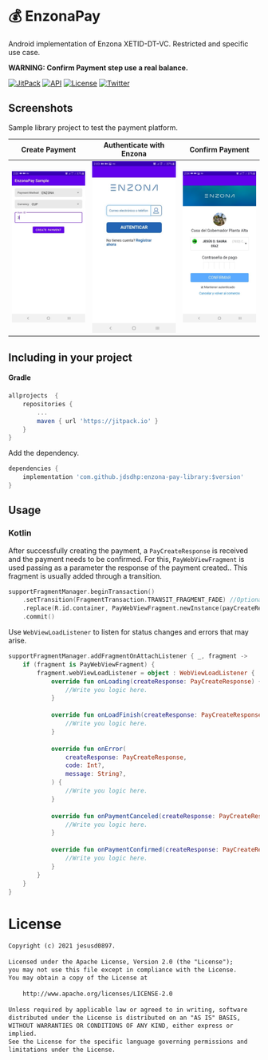 💰 EnzonaPay
=======
Android implementation of Enzona XETID-DT-VC. Restricted and specific use case.

**WARNING: Confirm Payment step use a real balance.**

[![JitPack](https://jitpack.io/v/jdsdhp/enzona-pay-library.svg)](https://jitpack.io/#jdsdhp/enzona-pay-library) 
[![API](https://img.shields.io/badge/API-19%2B-red.svg?style=flat)](https://android-arsenal.com/api?level=17) 
[![License](https://img.shields.io/badge/License-Apache%202.0-blue.svg)](https://opensource.org/licenses/Apache-2.0)
[![Twitter](https://img.shields.io/badge/Twitter-@jdsdhp-9C27B0.svg)](https://twitter.com/jdsdhp)

## Screenshots
Sample library project to test the payment platform.

Create Payment | Authenticate with Enzona | Confirm Payment
:-:|:-:|:-:
![](art/art-01.jpg) | ![](art/art-02.jpg) | ![](art/art-03.jpg)

## Including in your project

#### Gradle

```gradle
allprojects  {
    repositories {
        ...
        maven { url 'https://jitpack.io' }
    }
}
```
Add the dependency.
```gradle
dependencies {
    implementation 'com.github.jdsdhp:enzona-pay-library:$version'
}
```
## Usage

### Kotlin
After successfully creating the payment, a `PayCreateResponse` is received and the payment needs to be confirmed. For this, `PayWebViewFragment` is used passing as a parameter the response of the payment created.. This fragment  is usually added through a transition.

```kotlin
supportFragmentManager.beginTransaction()
    .setTransition(FragmentTransaction.TRANSIT_FRAGMENT_FADE) //Optional
    .replace(R.id.container, PayWebViewFragment.newInstance(payCreateResponse))
    .commit()
```

Use `WebViewLoadListener` to listen for status changes and errors that may arise.
```kotlin
supportFragmentManager.addFragmentOnAttachListener { _, fragment ->
    if (fragment is PayWebViewFragment) {
        fragment.webViewLoadListener = object : WebViewLoadListener {
            override fun onLoading(createResponse: PayCreateResponse) {
                //Write you logic here.
            }

            override fun onLoadFinish(createResponse: PayCreateResponse) {
                //Write you logic here.
            }

            override fun onError(
                createResponse: PayCreateResponse,
                code: Int?,
                message: String?,
            ) {
                //Write you logic here.
            }

            override fun onPaymentCanceled(createResponse: PayCreateResponse) {
                //Write you logic here.
            }

            override fun onPaymentConfirmed(createResponse: PayCreateResponse) {
                //Write you logic here.
            }
        }
    }
}
```

License
=======

    Copyright (c) 2021 jesusd0897.
    
    Licensed under the Apache License, Version 2.0 (the "License");
    you may not use this file except in compliance with the License.
    You may obtain a copy of the License at
    
        http://www.apache.org/licenses/LICENSE-2.0
    
    Unless required by applicable law or agreed to in writing, software
    distributed under the License is distributed on an "AS IS" BASIS,
    WITHOUT WARRANTIES OR CONDITIONS OF ANY KIND, either express or implied.
    See the License for the specific language governing permissions and
    limitations under the License.
